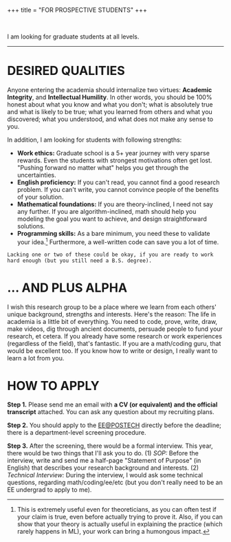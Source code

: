 +++
title = "FOR PROSPECTIVE STUDENTS"
+++

<br/>

I am looking for graduate students at all levels.

---

# DESIRED QUALITIES

Anyone entering the academia should internalize two virtues: **Academic Integrity**, and **Intellectual Humility**. In other words, you should be 100% honest about what you know and what you don't; what is absolutely true and what is likely to be true; what you learned from others and what you discovered; what you understood, and what does not make any sense to you.

In addition, I am looking for students with following strengths:
- **Work ethics:** Graduate school is a 5+ year journey with very sparse rewards. Even the students with strongest motivations often get lost. "Pushing forward no matter what" helps you get through the uncertainties.
- **English proficiency:** If you can't read, you cannot find a good research problem. If you can't write, you cannot convince people of the benefits of your solution. 
- **Mathematical foundations:** If you are theory-inclined, I need not say any further. If you are algorithm-inclined, math should help you modeling the goal you want to achieve, and design straightforward solutions.
- **Programming skills:** As a bare minimum, you need these to validate your idea.[^1] Furthermore, a well-written code can save you a lot of time.

`Lacking one or two of these could be okay, if you are ready to work hard enough (but you still need a B.S. degree).`


# ... AND PLUS ALPHA

I wish this research group to be a place where we learn from each others' unique background, strengths and interests. Here's the reason: The life in academia is a little bit of everything. You need to code, prove, write, draw, make videos, dig through ancient documents, persuade people to fund your research, et cetera. If you already have some research or work experiences (regardless of the field), that's fantastic. If you are a math/coding guru, that would be excellent too. If you know how to write or design, I really want to learn a lot from you.


# HOW TO APPLY

**Step 1.** Please send me an email with **a CV (or equivalent) and the official transcript** attached. You can ask any question about my recruiting plans.

**Step 2.** You should apply to the [EE@POSTECH](https://ee.postech.ac.kr/admission/graduate-school/) directly before the deadline; there is a department-level screening procedure.

**Step 3.** After the screening, there would be a formal interview. This year, there would be two things that I'll ask you to do. (1) *SOP:* Before the interview, write and send me a half-page "Statement of Purpose" (in English) that describes your research background and interests. (2) *Technical Interview:* During the interview, I would ask some technical questions, regarding math/coding/ee/etc (but you don't really need to be an EE undergrad to apply to me).

[^1]: This is extremely useful even for theoreticians, as you can often test if your claim is true, even before actually trying to prove it. Also, if you can show that your theory is actually useful in explaining the practice (which rarely happens in ML), your work can bring a humongous impact.